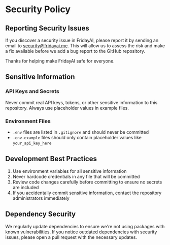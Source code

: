 # Security Policy

## Reporting Security Issues

If you discover a security issue in FridayAI, please report it by sending an email to security@fridayai.me. This will allow us to assess the risk and make a fix available before we add a bug report to the GitHub repository.

Thanks for helping make FridayAI safe for everyone.

## Sensitive Information

### API Keys and Secrets

Never commit real API keys, tokens, or other sensitive information to this repository. Always use placeholder values in example files.

### Environment Files

- `.env` files are listed in `.gitignore` and should never be committed
- `.env.example` files should only contain placeholder values like `your_api_key_here`

## Development Best Practices

1. Use environment variables for all sensitive information
2. Never hardcode credentials in any file that will be committed
3. Review code changes carefully before committing to ensure no secrets are included
4. If you accidentally commit sensitive information, contact the repository administrators immediately

## Dependency Security

We regularly update dependencies to ensure we're not using packages with known vulnerabilities. If you notice outdated dependencies with security issues, please open a pull request with the necessary updates. 